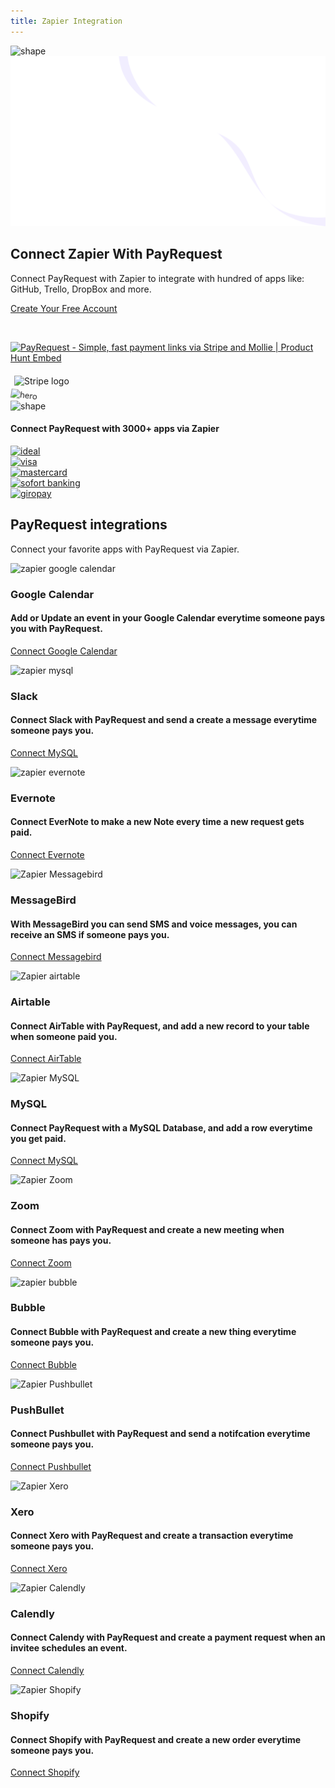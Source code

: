 ```yaml
---
title: Zapier Integration
---
```


<section class="hero-section">
         <!-- Hero Shape Start -->

 <div class="hero-shape5">

<img src="https://payrequest.io/assets/logos/Icon%20white.png" alt="shape" style="max-width: 160px;">
         </div>
         <!-- Hero Shape End -->

 <!-- Hero Bg Start -->
 <div class="hero-bg">
            <img src="assets/img/hero_shape.png" alt="hero shape">
         </div>
         <!-- Hero Bg End -->

 <div class="container">
            <div class="row align-items-center">
             <div class="col-lg-6 col-md-6">
                  <div class="hero-left">
<h2> Connect Zapier <span class="underline">With PayRequest</span>
</h2>

<p>Connect PayRequest with Zapier to integrate with hundred of apps like: GitHub, Trello, DropBox and more.

</p>

<a href="http://dashboard.payrequest.io/" class="theme-btn mt-4"> Create Your Free Account<span class="fa fa-chevron-right" aria-hidden="true"></span></a>
 </div>



<div class="mt-3" style="/* margin-bottom: 150px; */">
<br> 

<a href="https://www.producthunt.com/posts/payrequest?utm_source=badge-featured&amp;utm_medium=badge&amp;utm_souce=badge-payrequest" target="_blank"><img src="https://api.producthunt.com/widgets/embed-image/v1/featured.svg?post_id=176421&amp;theme=dark" alt="PayRequest - Simple, fast payment links via Stripe and Mollie | Product Hunt Embed" style="width: 250px; height: 54px;" width="250px" height="54px"></a>

<img alt="Stripe logo" src="https://payrequest.io/assets/img/stripe-partner-badges/L_Color_Solid.svg" style="height: 63px;padding: 6px;">

<!-- TrustBox widget - Micro Review Count -->

<!-- End TrustBox widget -->
 </div>
</div>

 <div class="col-lg-6 col-md-6">
                  <div class="hero-right">
                   <img src="https://media.payrequest.nl/images/banners/zapier-integration.png" alt="hero" style="
    transform: perspective(1000px) rotateY(-13deg) rotateX(5deg) rotateZ(7deg) scaleY(0.9) scaleX(0.95) translateX(-3%) translateY(-3%);
">
                     <div class="hero-dot-shape">
                 <img src="http://themescare.com/demos/robofume-view/assets/img/hero-dot-shape.png" alt="shape">
                     </div>
                  </div>
               </div>
            </div>
         </div>
</section>


<!-- Companies Section Start -->
 <section class="companies-section section_b_70 wow fadeInUp" data-wow-duration="1s" data-wow-delay="0.2s">
         <div class="container">
            <div class="row align-items-center">
               <div class="col-lg-6">
                  <div class="companies-left">
                     <h4> Connect PayRequest with 3000+ apps via Zapier </h4>
                  </div>
               </div>
               <div class="col-lg-6">
                  <div class="companies-slider owl-carousel">
<div class="single-com-slider">
<a href="https://payrequest.io/payment-methods/ideal">
<img src="https://payrequest.io/assets/img/payment-icons/ideal@2x.png" alt="ideal" />
</a>
</div>

<div class="single-com-slider">
<a href="#"><img src="https://payrequest.io/assets/img/payment-icons/visa@2x.png" alt="visa" /></a>
</div>

<div class="single-com-slider">
<a href="#"><img src="https://payrequest.io/assets/img/payment-icons/mastercard@2x.png" alt="mastercard" /></a>
</div>

<div class="single-com-slider">
<a href="#"><img src="https://payrequest.io/assets/img/payment-icons/sofort@2x.png" alt="sofort banking" /></a>
</div>

<div class="single-com-slider">
<a href="#"><img src="https://payrequest.io/assets/img/payment-icons/giropay@2x.png" alt="giropay" /></a>
</div>


 </div>
               </div>
            </div>
         </div>
      </section>
 <!-- Companies Section End -->

<section class="blog-section section_100">
<div class="container">
            <div class="row align-items-center">
               <div class="col-lg-6 col-md-12">
                  <div class="section-title wow fadeInLeft" data-wow-duration="1s" data-wow-delay="0.3s" style="visibility: visible; animation-duration: 1s; animation-delay: 0.3s; animation-name: fadeInLeft;">
                     <h2><span>PayRequest</span> integrations</h2>
</div>
</div>
               <div class="col-lg-6 col-md-12">
                  <div class="section-para wow fadeInRight" data-wow-duration="1s" data-wow-delay="0.4s" style="visibility: visible; animation-duration: 1s; animation-delay: 0.4s; animation-name: fadeInRight;">
                     <p>Connect your favorite apps with PayRequest via Zapier.</p>
</div>
</div>
</div>
            <div class="row">
               <div class="col-lg-4 col-md-6">
                  <div class="blog-item wow fadeInLeft" data-wow-duration="1s" data-wow-delay="0.3s" style="visibility: visible; animation-duration: 1s; animation-delay: 0.3s; animation-name: fadeInLeft;">

<div class="blog-desc">
 <div class="meta-image">
<div class="single-com-slider">
<img src="https://media.payrequest.nl/images/zapier/zapier-google-calendar.png" alt="zapier google calendar">
</div>
 <div class="tags">

<h3>Google Calendar

</h3>
</div>
</div>
<div class="blog-text">

<h4>Add or Update an event in your Google Calendar everytime someone pays you with PayRequest.
</h4>

<a href="https://zapier.com/apps/payrequest/integrations/google-calendar" class="theme-btn mt-4" style="">Connect Google Calendar<span class="fa fa-chevron-right" aria-hidden="true"></span></a>

</div>
</div>
</div>
</div>

<div class="col-lg-4 col-md-6">
<div class="blog-item wow fadeInLeft" data-wow-duration="1s" data-wow-delay="0.3s" style="visibility: visible; animation-duration: 1s; animation-delay: 0.3s; animation-name: fadeInLeft;">

<div class="blog-desc">
 <div class="meta-image">
<div class="single-com-slider">
<img src="https://media.payrequest.nl/images/zapier/zapier-mysql.png" alt="zapier mysql">
</div>
 <div class="tags">

<h3>Slack</h3>
</div>
</div>
<div class="blog-text">

<h4>Connect Slack with PayRequest and send a create a message everytime someone pays you.
</h4>

<a href="https://zapier.com/apps/payrequest/integrations/mysql" class="theme-btn mt-4" style="">Connect MySQL <span class="fa fa-chevron-right" aria-hidden="true"></span></a>

</div>
</div>
</div>
</div>



<div class="col-lg-4 col-md-6">
                  <div class="blog-item wow fadeInLeft" data-wow-duration="1s" data-wow-delay="0.3s" style="visibility: visible; animation-duration: 1s; animation-delay: 0.3s; animation-name: fadeInLeft;">

<div class="blog-desc">
 <div class="meta-image">
                           <div class="single-com-slider">

<img src="https://media.payrequest.nl/images/zapier/zapier-evernote.jfif" alt="zapier evernote">
</div>
 <div class="tags">

<h3>Evernote</h3>
</div>
</div>
<div class="blog-text">

<h4>Connect EverNote to make a new Note every time a new request gets paid.
</h4>

<a href="https://zapier.com/apps/payrequest/integrations/evernote" class="theme-btn mt-4" style="">Connect Evernote<span class="fa fa-chevron-right" aria-hidden="true"></span></a>

</div>
</div>
</div>
</div>

<div class="col-lg-4 col-md-6">
 <div class="blog-item wow fadeInLeft" data-wow-duration="1s" data-wow-delay="0.3s" style="visibility: visible; animation-duration: 1s; animation-delay: 0.3s; animation-name: fadeInLeft;">

<div class="blog-desc">
 <div class="meta-image">
<div class="single-com-slider">

<img src="https://media.payrequest.nl/images/zapier/zapier-messagebird.png" alt="Zapier Messagebird">
</div>
 <div class="tags">

<h3>MessageBird</h3>
</div>
</div>
<div class="blog-text">

<h4>With MessageBird you can send SMS and voice messages, you can receive an SMS if someone pays you.
</h4>

<a href="https://zapier.com/apps/payrequest/integrations/messagebird" class="theme-btn mt-4" style="">Connect Messagebird<span class="fa fa-chevron-right" aria-hidden="true"></span></a>

</div>
</div>
</div>
</div>


<div class="col-lg-4 col-md-6">
<div class="blog-item wow fadeInLeft" data-wow-duration="1s" data-wow-delay="0.3s" style="visibility: visible; animation-duration: 1s; animation-delay: 0.3s; animation-name: fadeInLeft;">

<div class="blog-desc">
 <div class="meta-image">
<div class="single-com-slider">

<img src="https://media.payrequest.nl/images/zapier/zapier-airtable.png" alt="Zapier airtable">
</div>
 <div class="tags">

<h3>Airtable</h3>
</div>
</div>
<div class="blog-text">

<h4>Connect AirTable with PayRequest, and add a new record to your table when someone paid you.
</h4>

<a href="https://zapier.com/apps/payrequest/integrations/airtable" class="theme-btn mt-4" style="">Connect AirTable<span class="fa fa-chevron-right" aria-hidden="true"></span></a>

</div>
</div>
</div>
</div>

<div class="col-lg-4 col-md-6">
<div class="blog-item wow fadeInLeft" data-wow-duration="1s" data-wow-delay="0.3s" style="visibility: visible; animation-duration: 1s; animation-delay: 0.3s; animation-name: fadeInLeft;">

<div class="blog-desc">
 <div class="meta-image">
 <div class="single-com-slider">
<img src="https://media.payrequest.nl/images/zapier/zapier-mysql.png" alt="Zapier MySQL">
</div>
 <div class="tags">

<h3>MySQL</h3>
</div>
</div>
<div class="blog-text">

<h4>Connect PayRequest with a MySQL Database, and add a row everytime you get paid.
</h4>

<a href="https://media.payrequest.nl/images/zapier/zapier-mysql.png
" class="theme-btn mt-4" style="">Connect MySQL<span class="fa fa-chevron-right" aria-hidden="true"></span></a>

</div>
</div>
</div>
</div>

<div class="col-lg-4 col-md-6">
                  <div class="blog-item wow fadeInLeft" data-wow-duration="1s" data-wow-delay="0.3s" style="visibility: visible; animation-duration: 1s; animation-delay: 0.3s; animation-name: fadeInLeft;">

<div class="blog-desc">
 <div class="meta-image">
<div class="single-com-slider">
<img src="https://media.payrequest.nl/images/zapier/zapier-zoom.png" alt="Zapier Zoom">
</div>
 <div class="tags">

<h3>Zoom</h3>
</div>
</div>
<div class="blog-text">

<h4>Connect Zoom with PayRequest and create a new meeting when someone has pays you.
</h4>

<a href="https://zapier.com/apps/payrequest/integrations/zapier" class="theme-btn mt-4" style="">Connect Zoom<span class="fa fa-chevron-right" aria-hidden="true"></span></a>

</div>
</div>
</div>
</div>

<div class="col-lg-4 col-md-6">
                  <div class="blog-item wow fadeInLeft" data-wow-duration="1s" data-wow-delay="0.3s" style="visibility: visible; animation-duration: 1s; animation-delay: 0.3s; animation-name: fadeInLeft;">

<div class="blog-desc">
 <div class="meta-image">
                           <div class="single-com-slider">

<img src="https://media.payrequest.nl/images/zapier/zapier-bubble.png" alt="zapier bubble">
</div>
 <div class="tags">

<h3>Bubble</h3>
</div>
</div>
<div class="blog-text">

<h4>Connect Bubble with PayRequest and create a new thing everytime someone pays you.
</h4>

<a href="https://zapier.com/apps/payrequest/integrations/bubble" class="theme-btn mt-4" style="">Connect Bubble<span class="fa fa-chevron-right" aria-hidden="true"></span></a>

</div>
</div>
</div>
</div>

<div class="col-lg-4 col-md-6">
                  <div class="blog-item wow fadeInLeft" data-wow-duration="1s" data-wow-delay="0.3s" style="visibility: visible; animation-duration: 1s; animation-delay: 0.3s; animation-name: fadeInLeft;">

<div class="blog-desc">
 <div class="meta-image">
                           <div class="single-com-slider">

<img src="https://media.payrequest.nl/images/zapier/zapier-pushbullet.png" alt="Zapier Pushbullet">
</div>
 <div class="tags">

<h3>PushBullet</h3>
</div>
</div>
<div class="blog-text">

<h4>Connect Pushbullet with PayRequest and send a notifcation everytime someone pays you.
</h4>

<a href="https://zapier.com/apps/payrequest/integrations/pushbullet" class="theme-btn mt-4" style="">Connect Pushbullet<span class="fa fa-chevron-right" aria-hidden="true"></span></a>

</div>
</div>
</div>
</div>


<div class="col-lg-4 col-md-6">
                  <div class="blog-item wow fadeInLeft" data-wow-duration="1s" data-wow-delay="0.3s" style="visibility: visible; animation-duration: 1s; animation-delay: 0.3s; animation-name: fadeInLeft;">

<div class="blog-desc">
 <div class="meta-image">
                           <div class="single-com-slider">

<img src="https://media.payrequest.nl/images/zapier/zapier-xero.png" alt="Zapier Xero">
</div>
 <div class="tags">
<h3>Xero</h3>
</div>
</div>
<div class="blog-text">
<h4>Connect Xero with PayRequest and create a transaction everytime someone pays you.
</h4>

<a href="https://zapier.com/apps/payrequest/integrations/xero" class="theme-btn mt-4" style="">Connect Xero<span class="fa fa-chevron-right" aria-hidden="true"></span></a>

</div>
</div>
</div>
</div>

<div class="col-lg-4 col-md-6">
                  <div class="blog-item wow fadeInLeft" data-wow-duration="1s" data-wow-delay="0.3s" style="visibility: visible; animation-duration: 1s; animation-delay: 0.3s; animation-name: fadeInLeft;">

<div class="blog-desc">
 <div class="meta-image">
                           <div class="single-com-slider">
<img src="https://media.payrequest.nl/images/zapier/zapier-calendly.png" alt="Zapier Calendly">
</div>
 <div class="tags">
<h3>Calendly</h3>
</div>
</div>
<div class="blog-text">

<h4>Connect Calendy with PayRequest and create a payment request when an invitee schedules an event.
</h4>

<a href="https://zapier.com/apps/payrequest/integrations/calendly" class="theme-btn mt-4" style="">Connect Calendly<span class="fa fa-chevron-right" aria-hidden="true"></span></a>

</div>
</div>
</div>
</div><div class="col-lg-4 col-md-6">
                  <div class="blog-item wow fadeInLeft" data-wow-duration="1s" data-wow-delay="0.3s" style="visibility: visible; animation-duration: 1s; animation-delay: 0.3s; animation-name: fadeInLeft;">

<div class="blog-desc">
 <div class="meta-image">
                           <div class="single-com-slider">
<img src="https://media.payrequest.nl/images/zapier/zapier-shopify.png" alt="Zapier Shopify">
</div>
 <div class="tags">

<h3>Shopify</h3>
</div>
</div>
<div class="blog-text">
<h4>Connect Shopify with PayRequest and create a new order everytime someone pays you.
</h4>

<a href="https://zapier.com/apps/payrequest/integrations/shopify" class="theme-btn mt-4" style="">Connect Shopify<span class="fa fa-chevron-right" aria-hidden="true"></span></a>

</div>
</div>
</div>
</div>
</div>
</div>
</section>